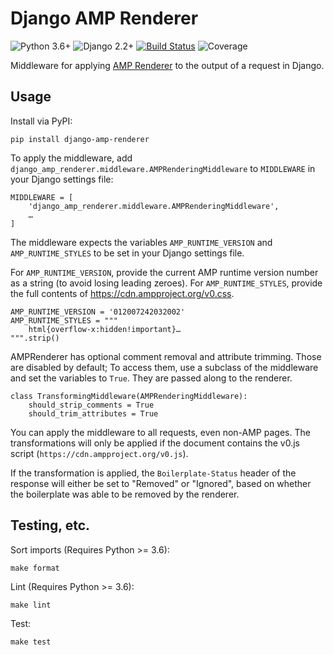 # Django AMP Renderer

![Python 3.6+](https://img.shields.io/badge/python-3.6%2B-blue) ![Django 2.2+](https://img.shields.io/badge/django-%202.2%2B-blue) [![Build Status](https://travis-ci.com/chasefinch/django-amp-renderer.svg?branch=main)](https://travis-ci.com/chasefinch/django-amp-renderer) ![Coverage](https://img.shields.io/badge/coverage-100%25-brightgreen)

Middleware for applying [AMP Renderer](https://github.com/chasefinch/amp-renderer) to the output of a request in Django.

## Usage

Install via PyPI:
	
	pip install django-amp-renderer

To apply the middleware, add `django_amp_renderer.middleware.AMPRenderingMiddleware` to `MIDDLEWARE` in your Django settings file:

	MIDDLEWARE = [
	    'django_amp_renderer.middleware.AMPRenderingMiddleware',
	    …
	]

The middleware expects the variables `AMP_RUNTIME_VERSION` and `AMP_RUNTIME_STYLES` to be set in your Django settings file.

For `AMP_RUNTIME_VERSION`, provide the current AMP runtime version number as a string (to avoid losing leading zeroes). For `AMP_RUNTIME_STYLES`, provide the full contents of https://cdn.ampproject.org/v0.css.

	AMP_RUNTIME_VERSION = '012007242032002'
	AMP_RUNTIME_STYLES = """
	    html{overflow-x:hidden!important}…
	""".strip()

AMPRenderer has optional comment removal and attribute trimming. Those are disabled by default; To access them, use a subclass of the middleware and set the variables to `True`. They are passed along to the renderer.

	class TransformingMiddleware(AMPRenderingMiddleware):
	    should_strip_comments = True
	    should_trim_attributes = True

You can apply the middleware to all requests, even non-AMP pages. The transformations will only be applied if the document contains the v0.js script (`https://cdn.ampproject.org/v0.js`).

If the transformation is applied, the `Boilerplate-Status` header of the response will either be set to "Removed" or "Ignored", based on whether the boilerplate was able to be removed by the renderer.

## Testing, etc.

Sort imports (Requires Python >= 3.6):

	make format

Lint (Requires Python >= 3.6):

	make lint

Test:

	make test